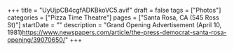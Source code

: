 +++
title = "UyUjpCB4cgfADKBkoVC5.avif"
draft = false
tags = ["Photos"]
categories = ["Pizza Time Theatre"]
pages = ["Santa Rosa, CA (545 Ross St)"]
startDate = ""
description = "Grand Opening Advertisement (April 10, 1981)https://www.newspapers.com/article/the-press-democrat-santa-rosa-opening/39070650/"
+++
